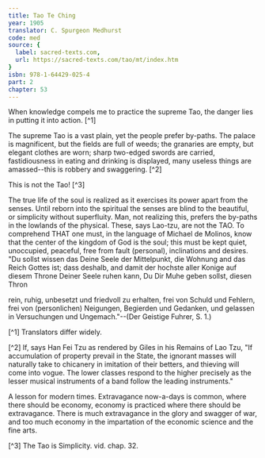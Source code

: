 ```yaml
---
title: Tao Te Ching
year: 1905
translator: C. Spurgeon Medhurst
code: med
source: {
  label: sacred-texts.com,
  url: https://sacred-texts.com/tao/mt/index.htm
}
isbn: 978-1-64429-025-4
part: 2
chapter: 53
---
```

When knowledge compels me to practice the supreme Tao, the danger lies in putting it into action. [^1]

The supreme Tao is a vast plain, yet the people prefer by-paths. The palace is magnificent, but the fields are full of weeds; the granaries are empty, but elegant clothes are worn; sharp two-edged swords are carried, fastidiousness in eating and drinking is displayed, many useless things are amassed--this is robbery and swaggering. [^2]

This is not the Tao! [^3]

The true life of the soul is realized as it exercises its power apart from the senses. Until reborn into the spiritual the senses are blind to the beautiful, or simplicity without superfluity. Man, not realizing this, prefers the by-paths in the lowlands of the physical. These, says Lao-tzu, are not the TAO. To comprehend THAT one must, in the language of Michael de Molinos, know that the center of the kingdom of God is the soul; this must be kept quiet, unoccupied, peaceful, free from fault (personal), inclinations and desires. "Du sollst wissen das Deine Seele der Mittelpunkt, die Wohnung and das Reich Gottes ist; dass deshalb, and damit der hochste aller Konige auf diesem Throne Deiner Seele ruhen kann, Du Dir Muhe geben sollst, diesen Thron

rein, ruhig, unbesetzt und friedvoll zu erhalten, frei von Schuld und Fehlern, frei von (personlichen) Neigungen, Begierden und Gedanken, und gelassen in Versuchungen und Ungemach."--(Der Geistige Fuhrer, S. 1.)



[^1] Translators differ widely.

[^2] If, says Han Fei Tzu as rendered by Giles in his Remains of Lao Tzu, "If accumulation of property prevail in the State, the ignorant masses will naturally take to chicanery in imitation of their betters, and thieving will come into vogue. The lower classes respond to the higher precisely as the lesser musical instruments of a band follow the leading instruments."

A lesson for modern times. Extravagance now-a-days is common, where there should be economy, economy is practiced where there should be extravagance. There is much extravagance in the glory and swagger of war, and too much economy in the impartation of the economic science and the fine arts.

[^3] The Tao is Simplicity. vid. chap. 32.